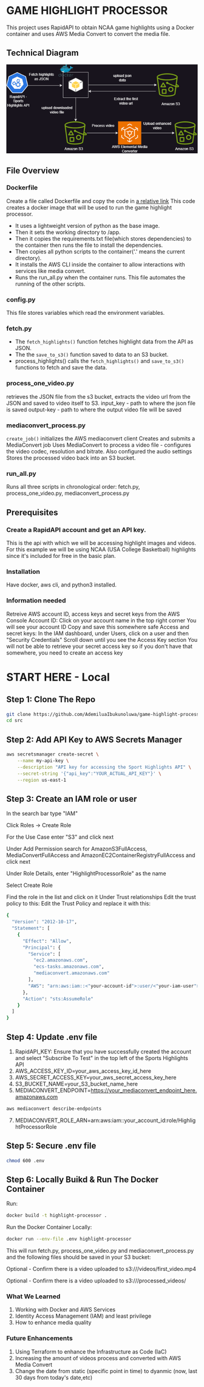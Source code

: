 # GAME HIGHLIGHT PROCESSOR
This project uses RapidAPI to obtain NCAA game highlights using a Docker container and uses AWS Media Convert to convert the media file.

## Technical Diagram

![Technical Diagram](./screenshots/gamehighlights.png)

## File Overview

### Dockerfile
Create a file called Dockerfile and copy the code in [a relative link](./Dockerfile)
This code creates a docker image that will be used to run the game highlight processor. 
- It uses a lightweight version of python as the base image.
- Then it sets the working directory to /app.
- Then it copies the requirements.txt file(which stores dependencies) to the container then runs the file to install the dependencies.
- Then copies all python scripts to the container('.' means the current directory).
- It installs the AWS CLI inside the container to allow interactions with services like media convert.
- Runs the run_all.py when the container runs. This file automates the running of the other scripts.

### config.py
This file stores variables which read the environment variables.

### fetch.py
- The `fetch_highlights()` function fetches highlight data from the API as JSON.
- The the `save_to_s3()` function saved to data to an S3 bucket.
- process_highlights() calls the `fetch_highlights()` and `save_to_s3()` functions to fetch and save the data.

### process_one_video.py
retrieves the JSON file from the s3 bucket, extracts the video url from the JSON and saved to video itself to S3.
input_key - path to where the json file is saved
output-key - path to where the output video file will be saved

### mediaconvert_process.py
`create_job()` initializes the AWS mediaconvert client 
Creates and submits a MediaConvert job Uses MediaConvert to process a video file - configures the video codec, resolution and bitrate. Also configured the audio settings Stores the processed video back into an S3 bucket.

### run_all.py
Runs all three scripts in chronological order: fetch.py, process_one_video.py, mediaconvert_process.py

## Prerequisites

### Create a RapidAPI account and get an API key.
This is the api with which we will be accessing highlight images and videos.
For this example we will be using NCAA (USA College Basketball) highlights since it's included for free in the basic plan.

### Installation
Have docker, aws cli, and python3 installed.

### Information needed
Retreive AWS account ID, access keys and secret keys from the AWS Console
Account ID: Click on your account name in the top right corner You will see your account ID Copy and save this somewhere safe
Access and secret keys: In the IAM dashboard, under Users, click on a user and then "Security Credentials" Scroll down until you see the Access Key section You will not be able to retrieve your secret access key so if you don't have that somewhere, you need to create an access key

# START HERE - Local
## **Step 1: Clone The Repo**
```bash
git clone https://github.com/AdemiluaIbukunoluwa/game-highlight-processor.git
cd src
```
## **Step 2: Add API Key to AWS Secrets Manager**
```bash
aws secretsmanager create-secret \
    --name my-api-key \
    --description "API key for accessing the Sport Highlights API" \
    --secret-string '{"api_key":"YOUR_ACTUAL_API_KEY"}' \
    --region us-east-1
```
## **Step 3: Create an IAM role or user**

In the search bar type "IAM" 

Click Roles -> Create Role

For the Use Case enter "S3" and click next

Under Add Permission search for AmazonS3FullAccess, MediaConvertFullAccess and AmazonEC2ContainerRegistryFullAccess and click next

Under Role Details, enter "HighlightProcessorRole" as the name

Select Create Role

Find the role in the list and click on it
Under Trust relationships
Edit the trust policy to this:
Edit the Trust Policy and replace it with this:
```bash
{
  "Version": "2012-10-17",
  "Statement": [
    {
      "Effect": "Allow",
      "Principal": {
        "Service": [
          "ec2.amazonaws.com",
          "ecs-tasks.amazonaws.com",
          "mediaconvert.amazonaws.com"
        ],
        "AWS": "arn:aws:iam::<"your-account-id">:user/<"your-iam-user">"
      },
      "Action": "sts:AssumeRole"
    }
  ]
}
```

## **Step 4: Update .env file**

1. RapidAPI_KEY: Ensure that you have successfully created the account and select "Subscribe To Test" in the top left of the Sports Highlights API
2. AWS_ACCESS_KEY_ID=your_aws_access_key_id_here
3. AWS_SECRET_ACCESS_KEY=your_aws_secret_access_key_here
4. S3_BUCKET_NAME=your_S3_bucket_name_here
5. MEDIACONVERT_ENDPOINT=https://your_mediaconvert_endpoint_here.amazonaws.com
```bash
aws mediaconvert describe-endpoints
```
7. MEDIACONVERT_ROLE_ARN=arn:aws:iam::your_account_id:role/HighlightProcessorRole

## **Step 5: Secure .env file**
```bash
chmod 600 .env
```
## **Step 6: Locally Buikd & Run The Docker Container**
Run:
```bash
docker build -t highlight-processor .
```

Run the Docker Container Locally:
```bash
docker run --env-file .env highlight-processor
```
           
This will run fetch.py, process_one_video.py and mediaconvert_process.py and the following files should be saved in your S3 bucket:

Optional - Confirm there is a video uploaded to s3://<your-bucket-name>/videos/first_video.mp4

Optional - Confirm there is a video uploaded to s3://<your-bucket-name>/processed_videos/

### **What We Learned**
1. Working with Docker and AWS Services
2. Identity Access Management (IAM) and least privilege
3. How to enhance media quality 

### **Future Enhancements**
1. Using Terraform to enhance the Infrastructure as Code (IaC)
2. Increasing the amount of videos process and converted with AWS Media Convert
3. Change the date from static (specific point in time) to dyanmic (now, last 30 days from today's date,etc)
